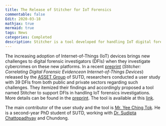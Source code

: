 ```yaml
---
title: The Release of Stitcher for IoT Forensics
commentable: false
Edit: 2020-03-18
mathjax: true
mermaid: true
tags: News
categories: Completed
description: Stitcher is a tool developed for handling IoT digital forensics investigation.
---
```


<p>The increasing adoption of Internet-of-Things (IoT) devices brings new challenges to digital forensic investigators (DFIs) when they investigate cybercrimes on these new platforms. In a recent <a href="https://arxiv.org/pdf/2003.07242.pdf" target="_blank">preprint</a> (<i>Stitcher: Correlating Digital Forensic Evidenceon Internet-of-Things Devices</i>) released by the <a href="https://asset-group.github.io/" target="_blank">ASSET Group</a> of SUTD, researchers conducted a user study with 39 DFIs from both public and private sectors regarding such challenges. They itemized their findings and accordingly proposed a tool named Stitcher to support DFIs in handling IoT forensics investigations. More details can be found in the <a href="https://arxiv.org/pdf/2003.07242.pdf" target="_blank">preprint</a>. The tool is available at this <a href="https://github.com/poppopretn/Stitcher" target="_blank">link</a>.</p>

<p>The main contributor of the user study and the tool is <a href="https://poppopretn.com/" target="_blank">Mr. Yee Ching Tok</a>. He is a second-year PhD student of SUTD, working with <a href="https://istd.sutd.edu.sg/people/faculty/sudipta-chattopadhyay" target="_blank">Dr. Sudipta Chattopadhyay</a> and Chundong.</p>
